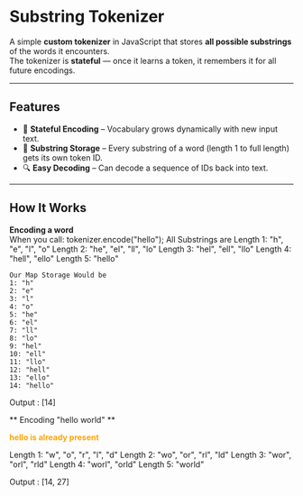 # Substring Tokenizer

A simple **custom tokenizer** in JavaScript that stores **all possible substrings** of the words it encounters.  
The tokenizer is **stateful** — once it learns a token, it remembers it for all future encodings.

---

## Features

- 🔄 **Stateful Encoding** – Vocabulary grows dynamically with new input text.
- 🧩 **Substring Storage** – Every substring of a word (length 1 to full length) gets its own token ID.
- 🔍 **Easy Decoding** – Can decode a sequence of IDs back into text.

---

## How It Works

**Encoding a word**  
 When you call:
tokenizer.encode("hello");
All Substrings are
Length 1: "h", "e", "l", "o"
Length 2: "he", "el", "ll", "lo"
Length 3: "hel", "ell", "llo"
Length 4: "hell", "ello"
Length 5: "hello"

    Our Map Storage Would be
    1: "h"
    2: "e"
    3: "l"
    4: "o"
    5: "he"
    6: "el"
    7: "ll"
    8: "lo"
    9: "hel"
    10: "ell"
    11: "llo"
    12: "hell"
    13: "ello"
    14: "hello"

Output : [14]

** Encoding "hello world" **

<span style="color: orange; font-weight: bold;">hello is already present</span>

Length 1: "w", "o", "r", "l", "d"
Length 2: "wo", "or", "rl", "ld"
Length 3: "wor", "orl", "rld"
Length 4: "worl", "orld"
Length 5: "world"

Output : [14, 27]
